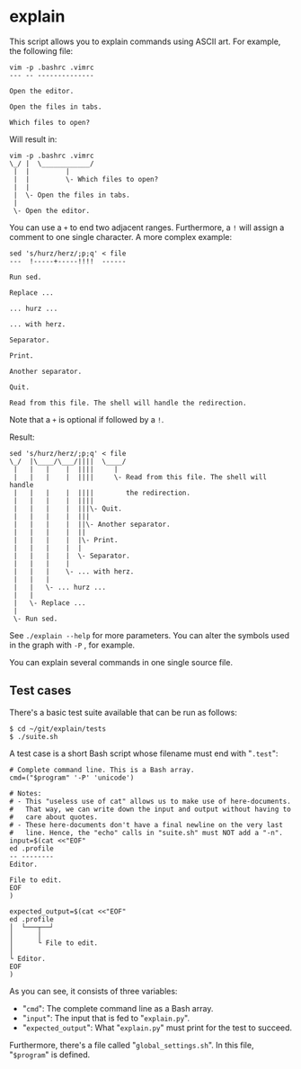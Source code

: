 explain
=======

This script allows you to explain commands using ASCII art. For example,
the following file:

	vim -p .bashrc .vimrc
	--- -- --------------

	Open the editor.

	Open the files in tabs.

	Which files to open?

Will result in:

	vim -p .bashrc .vimrc
	\_/ |  \____________/
	 |  |         |
	 |  |         \- Which files to open?
	 |  |
	 |  \- Open the files in tabs.
	 |
	 \- Open the editor.

You can use a `+` to end two adjacent ranges. Furthermore, a `!` will
assign a comment to one single character. A more complex example:

	sed 's/hurz/herz/;p;q' < file
	---  !-----+-----!!!!  ------

	Run sed.

	Replace ...

	... hurz ...

	... with herz.

	Separator.

	Print.

	Another separator.

	Quit.

	Read from this file. The shell will handle the redirection.

Note that a `+` is optional if followed by a `!`.

Result:

	sed 's/hurz/herz/;p;q' < file
	\_/  |\____/\___/||||  \____/
	 |   |   |    |  ||||     |
	 |   |   |    |  ||||     \- Read from this file. The shell will handle
	 |   |   |    |  ||||        the redirection.
	 |   |   |    |  ||||
	 |   |   |    |  |||\- Quit.
	 |   |   |    |  |||
	 |   |   |    |  ||\- Another separator.
	 |   |   |    |  ||
	 |   |   |    |  |\- Print.
	 |   |   |    |  |
	 |   |   |    |  \- Separator.
	 |   |   |    |
	 |   |   |    \- ... with herz.
	 |   |   |
	 |   |   \- ... hurz ...
	 |   |
	 |   \- Replace ...
	 |
	 \- Run sed.

See `./explain --help` for more parameters. You can alter the symbols
used in the graph with `-P` , for example.

You can explain several commands in one single source file.


Test cases
----------

There's a basic test suite available that can be run as follows:

	$ cd ~/git/explain/tests
	$ ./suite.sh

A test case is a short Bash script whose filename must end with
"`.test`":

	# Complete command line. This is a Bash array.
	cmd=("$program" '-P' 'unicode')

	# Notes:
	# - This "useless use of cat" allows us to make use of here-documents.
	#   That way, we can write down the input and output without having to
	#   care about quotes.
	# - These here-documents don't have a final newline on the very last
	#   line. Hence, the "echo" calls in "suite.sh" must NOT add a "-n".
	input=$(cat <<"EOF"
	ed .profile
	-- --------
	Editor.

	File to edit.
	EOF
	)

	expected_output=$(cat <<"EOF"
	ed .profile
	│  └───┬──┘
	│      │
	│      └ File to edit.
	│
	└ Editor.
	EOF
	)

As you can see, it consists of three variables:

* "`cmd`": The complete command line as a Bash array.
* "`input`": The input that is fed to "`explain.py`".
* "`expected_output`": What "`explain.py`" must print for the test to
  succeed.

Furthermore, there's a file called "`global_settings.sh`". In this file,
"`$program`" is defined.
